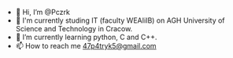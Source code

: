 - 👋 Hi, I’m @Pczrk
- 📝 I'm currently studing IT (faculty WEAIiIB) on AGH University of Science and Technology in Cracow.
- 🌱 I’m currently learning python, C and C++.
- 📫 How to reach me 47p4tryk5@gmail.com
<!--- - 
- 👀 I’m interested in ...
- 💞️ I’m looking to collaborate on ... --->


<!---
Pczrk/Pczrk is a ✨ special ✨ repository because its `README.md` (this file) appears on your GitHub profile.
You can click the Preview link to take a look at your changes.
--->

